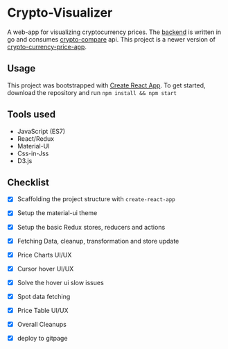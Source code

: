 # Crypto-Visualizer

A web-app for visualizing cryptocurrency prices. The [backend](https://github.com/Xie-Hui/crypto-visualizer-api) is written in go and consumes [crypto-compare](https://min-api.cryptocompare.com/) api. This project is a newer version of [crypto-currency-price-app](https://github.com/Xie-Hui/crypto-currency-price-app).

## Usage

This project was bootstrapped with [Create React App](https://github.com/facebook/create-react-app). To get started, download the repository and run `npm install && npm start`

## Tools used
* JavaScript (ES7)
* React/Redux
* Material-UI
* Css-in-Jss
* D3.js
  
## Checklist
- [x] Scaffolding the project structure with `create-react-app`
- [x] Setup the material-ui theme
- [x] Setup the basic Redux stores, reducers and actions
- [x] Fetching Data, cleanup, transformation and store update
- [x] Price Charts UI/UX
- [x] Cursor hover UI/UX
- [x] Solve the hover ui slow issues
- [x] Spot data fetching
- [x] Price Table UI/UX
- [x] Overall Cleanups
- [x] deploy to gitpage

